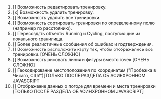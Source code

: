 1. [] Возможность редактировать тренировку.
2. [x] Возможность удалить тренировку.
3. [] Возможность удалить все тренировки.
4. [] Возможность сортировать тренировки по определенному полю (например по расстоянию).
5. [] Пересоздать объекты Running и Cycling, поступающие из локального хранилища.
6. [] Более реалистичные сообщения об ошибках и подтверждения.
7. [] Возможность расположить карту так, чтобы отображались все тренировки. [ОЧЕНЬ СЛОЖНО]
8. [] Возможность рисовать линии и фигуры вместо точек [ОЧЕНЬ СЛОЖНО]
9. [] Геокодирование местоположения по координатам ("Пробежка в Чикаго, США")[ТОЛЬКО ПОСЛЕ РАЗДЕЛА ОБ АСИНХРОННОМ JAVASCRIPT]
10. [] Отображение данных о погоде для времени и места тренировки [ТОЛЬКО ПОСЛЕ РАЗДЕЛА ОБ АСИНХРОННОМ JAVASCRIPT]
